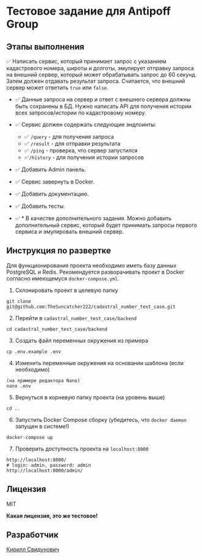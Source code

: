 # Тестовое задание для Antipoff Group

## Этапы выполнения

✅ Написать сервис, который принимает запрос с указанием кадастрового номера, широты и долготы, эмулирует отправку запроса на внешний сервер, который может обрабатывать запрос до 60 секунд. Затем должен отдавать результат запроса. Считается, что внешний сервер может ответить `true` или `false`.

- ✅ Данные запроса на сервер и ответ с внешнего сервера должны быть сохранены в БД. Нужно написать API для получения истории всех запросов/истории по кадастровому номеру.

- ✅ Сервис должен содержать следующие эндпоинты:
    - ✅ `/query` - для получения запроса
    - ✅ `/result` - для отправки результата
    - ✅ `/ping` - проверка, что  сервер запустился
    - ✅`/history` - для получения истории запросов

- ✅ Добавить Admin панель.

- ✅ Сервис завернуть в Docker.

- ✅ Добавить документацию.

- ✅ Добавить тесты.

- ✅ * В качестве дополнительного задания. Можно добавить дополнительный сервис, который будет принимать запросы первого сервиса и эмулировать внешний сервер.

## Инструкция по развертке

Для функционирования проекта необходимо иметь базу данных PostgreSQL и Redis. Рекомендуется разворачивать проект в Docker согласно имеющемуся `docker-compose.yml`.

1. Склонировать проект в целевую папку

```
git clone git@github.com:TheSuncatcher222/cadastral_number_test_case.git
```

2. Перейти в `cadastral_number_test_case/backend`

```
cd cadastral_number_test_case/backend
```

3. Создать файл переменных окружения из примера

```
cp .env.example .env
```

4. Изменить переменные окружения на основании шаблона (если необходимо)

```
(на примере редактора Nano)
nano .env
```

5. Вернуться в корневую папку проекта (на уровень выше)

```
cd ..
```

6. Запустить Docker Compose сборку (убедитесь, что `docker daemon` запущен в системе!)

```
docker-compose up
```

7. Проверить доступность проекта на `localhost:8000`

```
http://localhost:8000/
# login: admin, password: admin
http://localhost:8000/admin/
```

## Лицензия

MIT

**Какая лицензия, это же тестовое!**

## Разработчик

[Кирилл Свидунович](https://github.com/TheSuncatcher222/)
